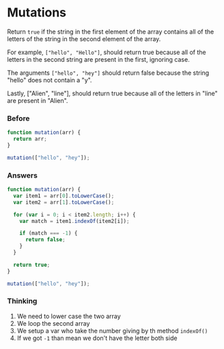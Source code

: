 # Mutations

Return `true` if the string in the first element of the array
contains all of the letters of the string in the second
element of the array.

For example, `["hello", "Hello"]`, should return true because all of
the letters in the second string are present in the first, ignoring case.

The arguments `["hello", "hey"]` should return false because the string
"hello" does not contain a "y".

Lastly, ["Alien", "line"], should return true because all of the
letters in "line" are present in "Alien".

### Before

```javascript
function mutation(arr) {
  return arr;
}

mutation(["hello", "hey"]);
```

### Answers

```javascript
function mutation(arr) {
  var item1 = arr[0].toLowerCase();
  var item2 = arr[1].toLowerCase();

  for (var i = 0; i < item2.length; i++) {
    var match = item1.indexOf(item2[i]);

    if (match === -1) {
      return false;
    }
  }

  return true;
}

mutation(["hello", "hey"]);
```

### Thinking

1. We need to lower case the two array
2. We loop the second array
3. We setup a var who take the number giving by th method `indexOf()`
4. If we got `-1` than mean we don't have the letter both side